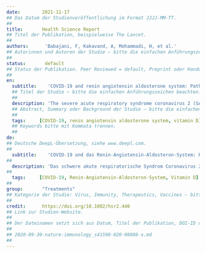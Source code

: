 ```yaml
---
date:        2021-11-17
## Das Datum der Studienveröffentlichung im Format JJJJ-MM-TT.
##
title:       Health Science Report
## Titel der Publikation, beispielweise The Lancet.
##
authors:      'Babajani, F, Kakavand, A, Mohammadi, H, et al.'
## Autorinnen und Autoren der Studie – bitte die einfachen Anführungszeichen beachten!
##
status:       default
## Status der Publikation. Peer Reviewed = default, Preprint oder Handout (Thesenpapier)
##
en:
  subtitle:    'COVID-19 and renin angiotensin aldosterone system: Pathogenesis and therapy'
  ## Titel der Studie – bitte die einfachen Anführungszeichen beachten!
  ##
  description: 'The severe acute respiratory syndrome coronavirus 2 (SARS-CoV-2) binds to the ACE2 component of the renin-angiotensin aldosterone system (RAAS) and infects the human cells. The aims of the present review were to look at the role and alteration of the RAAS components in SARS-CoV-2 infection, therapeutic approaches, and clinical trials in this field. We surveyed the literature (PubMed, Web of Science, and Scopus) till August 18, 2021, and 59 published papers regarding the components of the RAAS and their role and alterations in SARS-CoV-2 infection along with various COVID-19 therapies based on the RASS components were included in the study. ACE inhibitors, angiotensin receptor blockers, and mineralocorticoid receptor inhibitors are agents that significantly enhance the ACE2 and Ang-(1-7) levels, which can be suggestive for their role as therapeutics against SARS-CoV-2 infection. Beta-adrenergic blockers, which negatively regulate renin release from juxtaglomerular cells, and vitamin D, as a regulator of the RAAS and renin expression, are proposed therapeutics in the treatment of COVID-19. Some antihyperglycemic agents could be potentially protective against COVID-19-induced lung injury. Also, the inhibition of the Janus kinase/signal transducer and activator of the transcription pathway as a potential treatment for COVID-19 has been suggested. Finally, resveratrol, an antioxidant that can suppress Ang II, has been suggested as an adjunct to other therapies. Regarding the suggested potential therapies for COVID-19, there are many clinical trials whose results might change the treatment strategies of SARS-CoV-2 infection. So, the results of well-organized clinical trials on the efficacy and safety of the mentioned agents in the treatment of COVID-19 will be useful in the management and therapy of the disease.'
  ## Abstract, Summary oder Background der Studie – bitte die einfachen Anführungszeichen b
  ##
  tags:     [COVID-19, renin angiotensin aldosterone system, vitamin D]
  ## Keywords bitte mit Kommata trennen.
  ##
de: 
## Deutsche DeepL-Übersetzung, siehe www.deepl.com.
##
  subtitle:    'COVID-19 und das Renin-Angiotensin-Aldosteron-System: Pathogenese und Therapie'
##
  description: 'Das schwere akute respiratorische Syndrom Coronavirus 2 (SARS-CoV-2) bindet an die ACE2-Komponente des Renin-Angiotensin-Aldosteron-Systems (RAAS) und infiziert die menschlichen Zellen. Ziel der vorliegenden Übersichtsarbeit war es, die Rolle und die Veränderung der RAAS-Komponenten bei der SARS-CoV-2-Infektion, therapeutische Ansätze und klinische Versuche in diesem Bereich zu untersuchen. Wir haben die Literatur (PubMed, Web of Science und Scopus) bis zum 18. August 2021 gesichtet und 59 veröffentlichte Arbeiten zu den Komponenten des RAAS und deren Rolle und Veränderungen bei der SARS-CoV-2-Infektion sowie zu verschiedenen COVID-19-Therapien auf der Grundlage der RAAS-Komponenten in die Studie aufgenommen. ACE-Hemmer, Angiotensin-Rezeptor-Blocker und Mineralocorticoid-Rezeptor-Hemmer sind Wirkstoffe, die die ACE2- und Ang-(1-7)-Spiegel signifikant erhöhen, was auf ihre Rolle als Therapeutika gegen SARS-CoV-2-Infektionen schließen lässt. Beta-adrenerge Blocker, die die Reninfreisetzung aus juxtaglomerulären Zellen negativ regulieren, und Vitamin D als Regulator des RAAS und der Reninexpression werden als Therapeutika für die Behandlung von COVID-19 vorgeschlagen. Einige Antihyperglykämika könnten potenziell schützend gegen COVID-19-induzierte Lungenverletzungen wirken. Auch die Hemmung des Janus-Kinase-/Signaltransducer- und -aktivator-Transkriptionswegs wurde als mögliche Behandlung von COVID-19 vorgeschlagen. Schließlich wurde Resveratrol, ein Antioxidans, das Ang II unterdrücken kann, als Ergänzung zu anderen Therapien vorgeschlagen. Was die vorgeschlagenen potenziellen Therapien für COVID-19 betrifft, so gibt es viele klinische Studien, deren Ergebnisse die Behandlungsstrategien für SARS-CoV-2-Infektionen verändern könnten. Die Ergebnisse gut organisierter klinischer Studien zur Wirksamkeit und Sicherheit der genannten Wirkstoffe bei der Behandlung von COVID-19 werden daher für die Behandlung und Therapie der Krankheit von Nutzen sein.'
##
  tags:     [COVID-19, Renin-Angiotensin-Aldosteron-System, Vitamin D]
##
group:       "Treatments"
## Kategorie der Studie: Virus, Immunity, Therapeutics, Vaccines – bitte die Anführungszeichen beachten!
##
credit:      https://doi.org/10.1002/hsr2.440
## Link zur Studien-Website.
##
## Der Dateinamen setzt sich aus Datum, Titel der Publikation, DOI-ID der Studie (nach dem letzten Slash) und der Dateiendung zusammen. Bitte den Unterstrich vor der DOI-ID beachten!
##
## 2020-09-30-nature-immunology_s41590-020-00808-x.md
##
---
```

<object data="{{ page.link }}" style='height:calc(100vh - 400px); width: 100%' type='application/pdf'></object>

